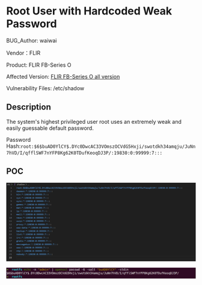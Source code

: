 # Root User with Hardcoded Weak Password

BUG_Author: waiwai

Vendor：FLIR

Product: FLIR FB-Series O

Affected Version: [FLIR FB-Series O all version](https://www.flir.com/support/products/fb-series-o/#Downloads)

Vulnerability Files: /etc/shadow

## Description

The system's highest privileged user root uses an extremely weak and easily guessable default password.

Password Hash:`root:$6$buAD0YlCY$.DYc0DwcAC33VOmszOCVdG5Hxji/swotdkh34amqju/JuNn7hVD/I/qfflSWF7nYFP8Kg62K0TDufKeoqDJ3P/:19830:0:99999:7:::`

## POC

![image-20250705014350476](./assets/Root_User_with_Hardcoded_Weak_Password/image-20250705014350476.png)

![image-20250705014410278](./assets/Root_User_with_Hardcoded_Weak_Password/image-20250705014410278.png)